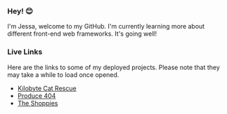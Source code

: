 ### Hey! 😊

I'm Jessa, welcome to my GitHub.
I'm currently learning more about different front-end web frameworks.
It's going well!

### Live Links
Here are the links to some of my deployed projects. Please note that they may take a while to load once opened.

- [Kilobyte Cat Rescue](http://kb-cat-rescue.herokuapp.com/)
- [Produce 404](http://produce404.herokuapp.com/)
- [The Shoppies](https://the-shoppies-jessun.netlify.app/)
